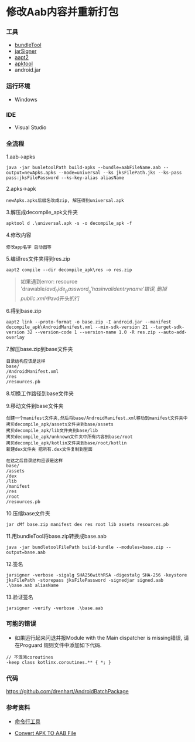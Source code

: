 # 修改Aab内容并重新打包

### 工具

- [bundleTool](https://github.com/google/bundletool/releases)
- [jarSigner](https://docs.oracle.com/javase/7/docs/technotes/tools/windows/jarsigner.html)
- [aapt2](https://developer.android.com/studio/command-line/aapt2?hl=zh-cn)
- [apktool](https://ibotpeaches.github.io/Apktool/)
- android.jar

### 运行环境

- Windows

### IDE

- Visual Studio

### 全流程

1.aab->apks

```shell
java -jar bunletoolPath build-apks --bundle=aabFileName.aab --output=newApks.apks --mode=universal --ks jksFilePath.jks --ks-pass pass:jksFilePassword --ks-key-alias aliasName
```

 2.apks->apk

```
newApks.apks后缀名改成zip, 解压得到universal.apk
```

3.解压成decompile_apk文件夹

```
apktool d .\universal.apk -s -o decompile_apk -f
```

4.修改内容

```
修改app名字 启动图等
```

5.编译res文件夹得到res.zip

```
aapt2 compile --dir decompile_apk\res -o res.zip
```

> 如果遇到error: resource 'drawable/$avd_hide_password__0' has invalid entry name'错误,删掉public.xml中$avd开头的行

6.得到base.zip

```
aapt2 link --proto-format -o base.zip -I android.jar --manifest decompile_apk\AndroidManifest.xml --min-sdk-version 21 --target-sdk-version 32 --version-code 1 --version-name 1.0 -R res.zip --auto-add-overlay
```

7.解压base.zip到base文件夹

```
目录结构应该是这样
base/
/AndroidManifest.xml
/res
/resources.pb
```

8.切换工作路径到base文件夹

9.移动文件到base文件夹

```
创建一个manifest文件夹,然后将base/AndroidManifest.xml移动到manifest文件夹中
拷贝decompile_apk/assets文件夹到base/assets
拷贝decompile_apk/lib文件夹到base/lib
拷贝decompile_apk/unknown文件夹中所有内容到base/root
拷贝decompile_apk/kotlin文件夹到base/root/kotlin
新建dex文件夹 把所有.dex文件复制到里面
```

```
在这之后目录结构应该是这样
base/
/assets
/dex
/lib
/manifest
/res
/root
/resources.pb
```

10.压缩base文件夹

```
jar cMf base.zip manifest dex res root lib assets resources.pb
```

11.用bundleTool将base.zip转换成base.aab

```
java -jar bundletoolFilePath build-bundle --modules=base.zip --output=base.aab
```

12.签名

```
jarsigner -verbose -sigalg SHA256withRSA -digestalg SHA-256 -keystore jksFilePath -storepass jksFilePassword -signedjar signed.aab .\base.aab aliasName
```

13.验证签名

```
jarsigner -verify -verbose .\base.aab
```

### 可能的错误

- 如果运行起来闪退并报Module with the Main dispatcher is missing错误, 请在Proguard 规则文件中添加如下代码.

```
// 不混淆coroutines
-keep class kotlinx.coroutines.** { *; }
```

### 代码

https://github.com/drenhart/AndroidBatchPackage

### 参考资料

- [命令行工具](https://developer.android.com/studio/command-line?hl=zh-cn)

- [Convert APK TO AAB File](https://community.niotron.com/t/convert-apk-to-aab-file/9684)